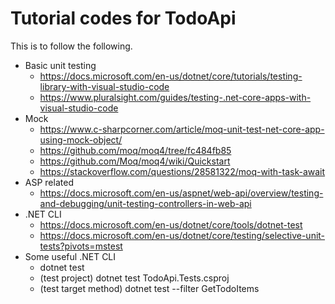 # Tutorial codes for TodoApi
This is to follow the following.
- Basic unit testing
   - https://docs.microsoft.com/en-us/dotnet/core/tutorials/testing-library-with-visual-studio-code
   - https://www.pluralsight.com/guides/testing-.net-core-apps-with-visual-studio-code
- Mock
   - https://www.c-sharpcorner.com/article/moq-unit-test-net-core-app-using-mock-object/
   - https://github.com/moq/moq4/tree/fc484fb85
   - https://github.com/Moq/moq4/wiki/Quickstart 
   - https://stackoverflow.com/questions/28581322/moq-with-task-await 
- ASP related
   - https://docs.microsoft.com/en-us/aspnet/web-api/overview/testing-and-debugging/unit-testing-controllers-in-web-api
- .NET CLI
   - https://docs.microsoft.com/en-us/dotnet/core/tools/dotnet-test
   - https://docs.microsoft.com/en-us/dotnet/core/testing/selective-unit-tests?pivots=mstest
- Some useful .NET CLI
   - dotnet test
   - (test project) dotnet test TodoApi.Tests.csproj
   - (test target method) dotnet test --filter GetTodoItems